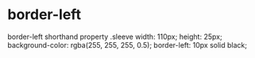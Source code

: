 # border-left
border-left shorthand property
.sleeve 
  width: 110px;
  height: 25px;
  background-color: rgba(255, 255, 255, 0.5);
    border-left: 10px solid black;

